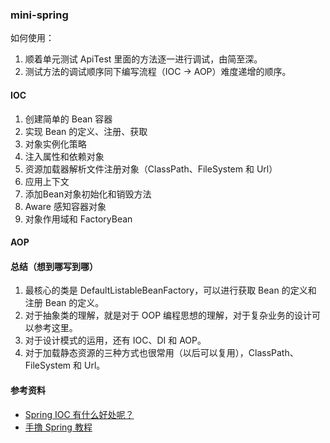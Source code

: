 ### mini-spring

如何使用：
1. 顺着单元测试 ApiTest 里面的方法逐一进行调试，由简至深。
2. 测试方法的调试顺序同下编写流程（IOC -> AOP）难度递增的顺序。

#### IOC

1. 创建简单的 Bean 容器
2. 实现 Bean 的定义、注册、获取
3. 对象实例化策略
4. 注入属性和依赖对象
5. 资源加载器解析文件注册对象（ClassPath、FileSystem 和 Url）
6. 应用上下文
7. 添加Bean对象初始化和销毁方法
8. Aware 感知容器对象
9. 对象作用域和 FactoryBean

#### AOP

#### 总结（想到哪写到哪）

1. 最核心的类是 DefaultListableBeanFactory，可以进行获取 Bean 的定义和 注册 Bean 的定义。
2. 对于抽象类的理解，就是对于 OOP 编程思想的理解，对于复杂业务的设计可以参考这里。
3. 对于设计模式的运用，还有 IOC、DI 和 AOP。
4. 对于加载静态资源的三种方式也很常用（以后可以复用），ClassPath、FileSystem 和 Url。

#### 参考资料

- [Spring IOC 有什么好处呢？](https://www.zhihu.com/question/23277575/answer/169698662)
- [手撸 Spring 教程](https://github.com/fuzhengwei/small-spring)
